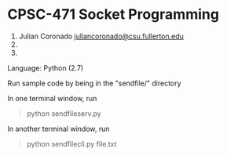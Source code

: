 # CPSC-471 Socket Programming

1. Julian Coronado juliancoronado@csu.fullerton.edu
2.
3.

Language: Python (2.7)

Run sample code by being in the "sendfile/" directory

In one terminal window, run
> python sendfileserv.py

In another terminal window, run
> python sendfilecli.py file.txt

